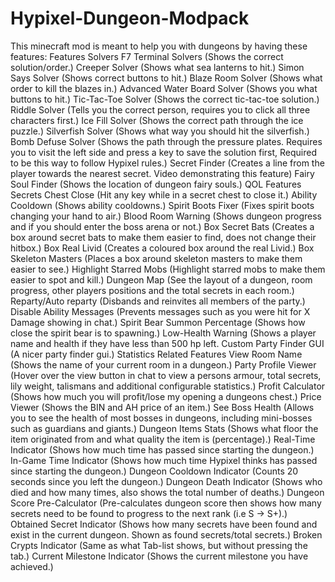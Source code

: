 # Hypixel-Dungeon-Modpack
This minecraft mod is meant to help you with dungeons by having these features:
Features
Solvers
F7 Terminal Solvers (Shows the correct solution/order.)
Creeper Solver (Shows what sea lanterns to hit.)
Simon Says Solver (Shows correct buttons to hit.)
Blaze Room Solver (Shows what order to kill the blazes in.)
Advanced Water Board Solver (Shows you what buttons to hit.)
Tic-Tac-Toe Solver (Shows the correct tic-tac-toe solution.)
Riddle Solver (Tells you the correct person, requires you to click all three characters first.)
Ice Fill Solver (Shows the correct path through the ice puzzle.)
Silverfish Solver (Shows what way you should hit the silverfish.)
Bomb Defuse Solver (Shows the path through the pressure plates. Requires you to visit the left side and press a key to save the solution first, Required to be this way to follow Hypixel rules.)
Secret Finder (Creates a line from the player towards the nearest secret. Video demonstrating this feature)
Fairy Soul Finder (Shows the location of dungeon fairy souls.)
QOL Features
Secrets Chest Close (Hit any key while in a secret chest to close it.)
Ability Cooldown (Shows ability cooldowns.)
Spirit Boots Fixer (Fixes spirit boots changing your hand to air.)
Blood Room Warning (Shows dungeon progress and if you should enter the boss arena or not.)
Box Secret Bats (Creates a box around secret bats to make them easier to find, does not change their hitbox.)
Box Real Livid (Creates a coloured box around the real Livid.)
Box Skeleton Masters (Places a box around skeleton masters to make them easier to see.)
Highlight Starred Mobs (Highlight starred mobs to make them easier to spot and kill.)
Dungeon Map (See the layout of a dungeon, room progress, other players positions and the total secrets in each room.)
Reparty/Auto reparty (Disbands and reinvites all members of the party.)
Disable Ability Messages (Prevents messages such as you were hit for X Damage showing in chat.)
Spirit Bear Summon Percentage (Shows how close the spirit bear is to spawning.)
Low-Health Warning (Shows a player name and health if they have less than 500 hp left.
Custom Party Finder GUI (A nicer party finder gui.)
Statistics Related Features
View Room Name (Shows the name of your current room in a dungeon.)
Party Profile Viewer (Hover over the view button in chat to view a persons armour, total secrets, lily weight, talismans and additional configurable statistics.)
Profit Calculator (Shows how much you will profit/lose my opening a dungeons chest.)
Price Viewer (Shows the BIN and AH price of an item.)
See Boss Health (Allows you to see the health of most bosses in dungeons, including mini-bosses such as guardians and giants.)
Dungeon Items Stats (Shows what floor the item originated from and what quality the item is (percentage).)
Real-Time Indicator (Shows how much time has passed since starting the dungeon.)
In-Game Time Indicator (Shows how much time Hypixel thinks has passed since starting the dungeon.)
Dungeon Cooldown Indicator (Counts 20 seconds since you left the dungeon.)
Dungeon Death Indicator (Shows who died and how many times, also shows the total number of deaths.)
Dungeon Score Pre-Calculator (Pre-calculates dungeon score then shows how many secrets need to be found to progress to the next rank (i.e S -> S+).)
Obtained Secret Indicator (Shows how many secrets have been found and exist in the current dungeon. Shown as found secrets/total secrets.)
Broken Crypts Indicator (Same as what Tab-list shows, but without pressing the tab.)
Current Milestone Indicator (Shows the current milestone you have achieved.)
